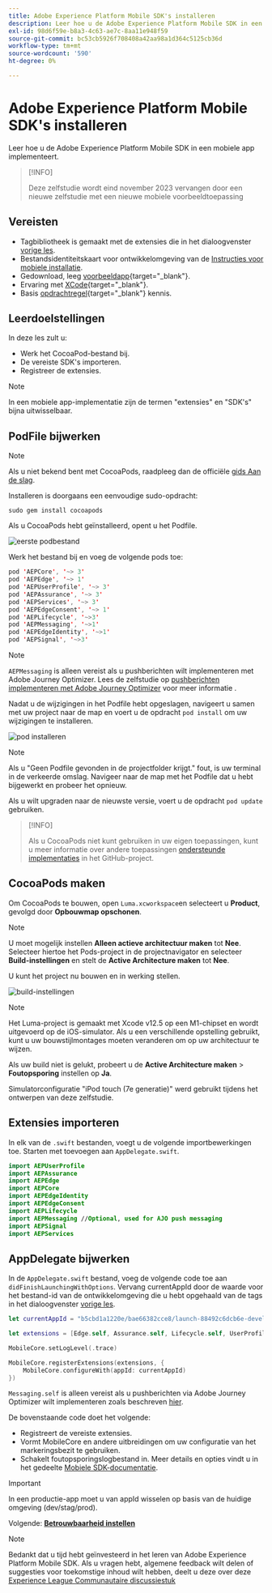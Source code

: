 ```yaml
---
title: Adobe Experience Platform Mobile SDK's installeren
description: Leer hoe u de Adobe Experience Platform Mobile SDK in een mobiele app implementeert.
exl-id: 98d6f59e-b8a3-4c63-ae7c-8aa11e948f59
source-git-commit: bc53cb5926f708408a42aa98a1d364c5125cb36d
workflow-type: tm+mt
source-wordcount: '590'
ht-degree: 0%

---
```


# Adobe Experience Platform Mobile SDK&#39;s installeren

Leer hoe u de Adobe Experience Platform Mobile SDK in een mobiele app implementeert.

>[!INFO]
>
> Deze zelfstudie wordt eind november 2023 vervangen door een nieuwe zelfstudie met een nieuwe mobiele voorbeeldtoepassing

## Vereisten

* Tagbibliotheek is gemaakt met de extensies die in het dialoogvenster [vorige les](configure-tags.md).
* Bestandsidentiteitskaart voor ontwikkelomgeving van de [Instructies voor mobiele installatie](configure-tags.md#generate-sdk-install-instructions).
* Gedownload, leeg [voorbeeldapp](https://github.com/Adobe-Marketing-Cloud/Luma-iOS-Mobile-App){target="_blank"}.
* Ervaring met [XCode](https://developer.apple.com/xcode/){target="_blank"}.
* Basis [opdrachtregel](https://en.wikipedia.org/wiki/Command-line_interface){target="_blank"} kennis.

## Leerdoelstellingen

In deze les zult u:

* Werk het CocoaPod-bestand bij.
* De vereiste SDK&#39;s importeren.
* Registreer de extensies.

>[!NOTE]
>
>In een mobiele app-implementatie zijn de termen &quot;extensies&quot; en &quot;SDK&#39;s&quot; bijna uitwisselbaar.


## PodFile bijwerken

>[!NOTE]
>
> Als u niet bekend bent met CocoaPods, raadpleeg dan de officiële [gids Aan de slag](https://guides.cocoapods.org/using/getting-started.html).

Installeren is doorgaans een eenvoudige sudo-opdracht:

```console
sudo gem install cocoapods
```

Als u CocoaPods hebt geïnstalleerd, opent u het Podfile.

![eerste podbestand](assets/mobile-install-initial-podfile.png)

Werk het bestand bij en voeg de volgende pods toe:

```swift
pod 'AEPCore', '~> 3'
pod 'AEPEdge', '~> 1'
pod 'AEPUserProfile', '~> 3'
pod 'AEPAssurance', '~> 3'
pod 'AEPServices', '~> 3'
pod 'AEPEdgeConsent', '~> 1'
pod 'AEPLifecycle', '~>3'
pod 'AEPMessaging', '~>1'
pod 'AEPEdgeIdentity', '~>1'
pod 'AEPSignal', '~>3'
```

>[!NOTE]
>
> `AEPMessaging` is alleen vereist als u pushberichten wilt implementeren met Adobe Journey Optimizer. Lees de zelfstudie op [pushberichten implementeren met Adobe Journey Optimizer](journey-optimizer-push.md) voor meer informatie .

Nadat u de wijzigingen in het Podfile hebt opgeslagen, navigeert u samen met uw project naar de map en voert u de opdracht `pod install` om uw wijzigingen te installeren.

![pod installeren](assets/mobile-install-podfile-install.png)

>[!NOTE]
>
> Als u &quot;Geen Podfile gevonden in de projectfolder krijgt.&quot; fout, is uw terminal in de verkeerde omslag. Navigeer naar de map met het Podfile dat u hebt bijgewerkt en probeer het opnieuw.

Als u wilt upgraden naar de nieuwste versie, voert u de opdracht `pod update` gebruiken.

>[!INFO]
>
>Als u CocoaPods niet kunt gebruiken in uw eigen toepassingen, kunt u meer informatie over andere toepassingen [ondersteunde implementaties](https://github.com/adobe/aepsdk-core-ios#binaries) in het GitHub-project.

## CocoaPods maken

Om CocoaPods te bouwen, open `Luma.xcworkspace`en selecteert u **Product**, gevolgd door **Opbouwmap opschonen**.

>[!NOTE]
>
> U moet mogelijk instellen **Alleen actieve architectuur maken** tot **Nee**. Selecteer hiertoe het Pods-project in de projectnavigator en selecteer **Build-instellingen** en stelt de **Active Architecture maken** tot **Nee**.

U kunt het project nu bouwen en in werking stellen.

![build-instellingen](assets/mobile-install-build-settings.png)

>[!NOTE]
>
>Het Luma-project is gemaakt met Xcode v12.5 op een M1-chipset en wordt uitgevoerd op de iOS-simulator. Als u een verschillende opstelling gebruikt, kunt u uw bouwstijlmontages moeten veranderen om op uw architectuur te wijzen.
>
>Als uw build niet is gelukt, probeert u de **Active Architecture maken** > **Foutopsporing** instellen op **Ja**.
>
>Simulatorconfiguratie &quot;iPod touch (7e generatie)&quot; werd gebruikt tijdens het ontwerpen van deze zelfstudie.

## Extensies importeren

In elk van de `.swift` bestanden, voegt u de volgende importbewerkingen toe. Starten met toevoegen aan `AppDelegate.swift`.

```swift
import AEPUserProfile
import AEPAssurance
import AEPEdge
import AEPCore
import AEPEdgeIdentity
import AEPEdgeConsent
import AEPLifecycle
import AEPMessaging //Optional, used for AJO push messaging
import AEPSignal
import AEPServices
```

## AppDelegate bijwerken

In de `AppDelegate.swift` bestand, voeg de volgende code toe aan `didFinishLaunchingWithOptions`. Vervang currentAppId door de waarde voor het bestand-id van de ontwikkelomgeving die u hebt opgehaald van de tags in het dialoogvenster [vorige les](configure-tags.md).

```swift
let currentAppId = "b5cbd1a1220e/bae66382cce8/launch-88492c6dcb6e-development"

let extensions = [Edge.self, Assurance.self, Lifecycle.self, UserProfile.self, Consent.self, AEPEdgeIdentity.Identity.self, Messaging.self]

MobileCore.setLogLevel(.trace)

MobileCore.registerExtensions(extensions, {
    MobileCore.configureWith(appId: currentAppId)
})
```

`Messaging.self` is alleen vereist als u pushberichten via Adobe Journey Optimizer wilt implementeren zoals beschreven [hier](journey-optimizer-push.md).

De bovenstaande code doet het volgende:

* Registreert de vereiste extensies.
* Vormt MobileCore en andere uitbreidingen om uw configuratie van het markeringsbezit te gebruiken.
* Schakelt foutopsporingslogbestand in. Meer details en opties vindt u in het gedeelte [Mobiele SDK-documentatie](https://developer.adobe.com/client-sdks/documentation/getting-started/enable-debug-logging/).

>[!IMPORTANT]
>In een productie-app moet u van appId wisselen op basis van de huidige omgeving (dev/stag/prod).
>

Volgende: **[Betrouwbaarheid instellen](assurance.md)**

>[!NOTE]
>
>Bedankt dat u tijd hebt geïnvesteerd in het leren van Adobe Experience Platform Mobile SDK. Als u vragen hebt, algemene feedback wilt delen of suggesties voor toekomstige inhoud wilt hebben, deelt u deze over deze [Experience League Communautaire discussiestuk](https://experienceleaguecommunities.adobe.com/t5/adobe-experience-platform-data/tutorial-discussion-implement-adobe-experience-cloud-in-mobile/td-p/443796)